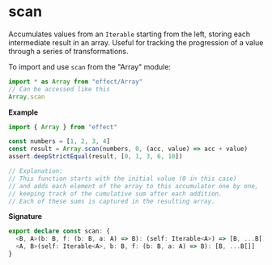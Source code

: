 # scan

Accumulates values from an `Iterable` starting from the left, storing
each intermediate result in an array. Useful for tracking the progression of
a value through a series of transformations.

To import and use `scan` from the "Array" module:

```ts
import * as Array from "effect/Array"
// Can be accessed like this
Array.scan
```

**Example**

```ts
import { Array } from "effect"

const numbers = [1, 2, 3, 4]
const result = Array.scan(numbers, 0, (acc, value) => acc + value)
assert.deepStrictEqual(result, [0, 1, 3, 6, 10])

// Explanation:
// This function starts with the initial value (0 in this case)
// and adds each element of the array to this accumulator one by one,
// keeping track of the cumulative sum after each addition.
// Each of these sums is captured in the resulting array.
```

**Signature**

```ts
export declare const scan: {
  <B, A>(b: B, f: (b: B, a: A) => B): (self: Iterable<A>) => [B, ...B[]]
  <A, B>(self: Iterable<A>, b: B, f: (b: B, a: A) => B): [B, ...B[]]
}
```
